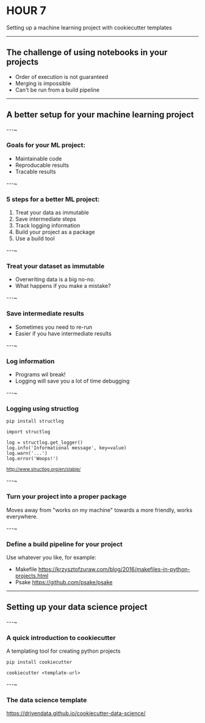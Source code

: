 # HOUR 7

Setting up a machine learning project with cookiecutter templates

---

## The challenge of using notebooks in your projects

* Order of execution is not guaranteed
* Merging is impossible
* Can't be run from a build pipeline

---

## A better setup for your machine learning project

---~

### Goals for your ML project:

* Maintainable code
* Reproducable results
* Tracable results

---~

### 5 steps for a better ML project:

1. Treat your data as immutable
2. Save intermediate steps
3. Track logging information
4. Build your project as a package
5. Use a build tool

---~

### Treat your dataset as immutable

* Overwriting data is a big no-no.
* What happens if you make a mistake?

---~

### Save intermediate results

* Sometimes you need to re-run
* Easier if you have intermediate results

---~

### Log information

* Programs wil break!
* Logging will save you a lot of time debugging

---~

### Logging using structlog

```
pip install structlog
```

```
import structlog

log = structlog.get_logger()
log.info('Informational message', key=value)
log.warn('...')
log.error('Woops!')
```

<small>http://www.structlog.org/en/stable/</small>

---~

### Turn your project into a proper package

Moves away from "works on my machine"
towards a more friendly, works everywhere.

---~

### Define a build pipeline for your project

Use whatever you like, for example:

* Makefile https://krzysztofzuraw.com/blog/2016/makefiles-in-python-projects.html
* Psake https://github.com/psake/psake

---

## Setting up your data science project

---~

### A quick introduction to cookiecutter

A templating tool for creating python projects

```
pip install cookiecutter
```

```
cookiecutter <template-url>
```

---~

### The data science template

https://drivendata.github.io/cookiecutter-data-science/
